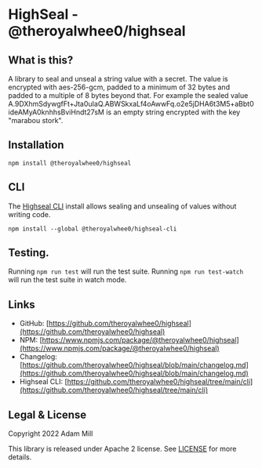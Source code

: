 # HighSeal - @theroyalwhee0/highseal

## What is this?
A library to seal and unseal a string value with a secret. The value is encrypted with aes-256-gcm, padded to a minimum of 32 bytes and padded to a multiple of 8 bytes beyond that. For example the sealed value A.9DXhmSdywgfFt+Jta0uIaQ.ABWSkxaLf4oAwwFq.o2e5jDHA6t3M5+aBbt0ideAMyA0knhhsBviHndt27sM is an empty string encrypted with the key "marabou stork".


## Installation
`npm install @theroyalwhee0/highseal`  

## CLI
The [Highseal CLI](https://www.npmjs.com/package/@theroyalwhee0/highseal-cli) install allows sealing and unsealing of values without writing code. 

`npm install --global @theroyalwhee0/highseal-cli`


## Testing.
Running ```npm run test``` will run the test suite. Running ```npm run test-watch``` will run the test suite in watch mode.


## Links
- GitHub: [https://github.com/theroyalwhee0/highseal](https://github.com/theroyalwhee0/highseal)
- NPM: [https://www.npmjs.com/package/@theroyalwhee0/highseal](https://www.npmjs.com/package/@theroyalwhee0/highseal)
- Changelog: [https://github.com/theroyalwhee0/highseal/blob/main/changelog.md](https://github.com/theroyalwhee0/highseal/blob/main/changelog.md)
- Highseal CLI: [https://github.com/theroyalwhee0/highseal/tree/main/cli](https://github.com/theroyalwhee0/highseal/tree/main/cli)


## Legal & License
Copyright 2022 Adam Mill

This library is released under Apache 2 license. See [LICENSE](https://github.com/theroyalwhee0/highseal/blob/main/LICENSE) for more details.
